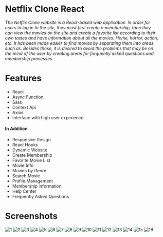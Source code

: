 # Netflix Clone React
*The Netflix Clone website is a React-based web application. In order for users to log in to the site, they must first create a membership, then they can view the movies on the site and create a favorite list according to their own tastes and have information about all the movies. Home, horror, action, etc. It has been made easier to find movies by separating them into areas such as. Besides these, it is desired to avoid the problems that may be on the mind of the user by creating areas for frequently asked questions and membership processes.*

# Features
- React
- Async Function
- Sass
- Context Api
- Axios
- Interface with high user experience

#### In Addition
- Responsive Design
- React Hooks
- Dynamic Website
- Create Membership
- Favorite Movie List
- Movie Info
- Movies by Genre
- Search Movie
- Profile Management
- Membership information
- Help Center
- Frequently Asked Questions


# Screenshots

![1](https://github.com/barbarosihtiyar/netflix-clone-react/assets/104565169/831b88ea-f5b8-4faa-804d-c5a72d6685ae)
![2](https://github.com/barbarosihtiyar/netflix-clone-react/assets/104565169/51152fe9-df8f-48c2-8233-c1a8de72069a)
![3](https://github.com/barbarosihtiyar/netflix-clone-react/assets/104565169/c4ccaf0e-0a25-436e-a3e2-5aee20073d8e)
![4](https://github.com/barbarosihtiyar/netflix-clone-react/assets/104565169/0cb23871-7986-4fe7-9561-4d896ec194c8)
![5](https://github.com/barbarosihtiyar/netflix-clone-react/assets/104565169/0f6aed5e-62b0-40b9-b585-c340829eecb7)
![6](https://github.com/barbarosihtiyar/netflix-clone-react/assets/104565169/170722f5-9f2e-4d14-bcf3-e038199cefe4)
![7](https://github.com/barbarosihtiyar/netflix-clone-react/assets/104565169/d2d75197-dc63-48cf-8511-483cea716527)
![8](https://github.com/barbarosihtiyar/netflix-clone-react/assets/104565169/63c9bfc9-389f-44bb-abe3-0842a79321f1)
![9](https://github.com/barbarosihtiyar/netflix-clone-react/assets/104565169/3ce78aa1-01c1-4af9-b35b-a142e0061d17)
![10](https://github.com/barbarosihtiyar/netflix-clone-react/assets/104565169/a679041f-c44e-45ed-b701-6b3b4eacad66)
![11](https://github.com/barbarosihtiyar/netflix-clone-react/assets/104565169/7ff1a95e-df45-482e-8c16-9b9b830eea20)
![12](https://github.com/barbarosihtiyar/netflix-clone-react/assets/104565169/f38a8885-bc04-4de5-a00c-553455781d72)
![13](https://github.com/barbarosihtiyar/netflix-clone-react/assets/104565169/65637d91-060a-46f9-ab7d-c85559b536e7)
![14](https://github.com/barbarosihtiyar/netflix-clone-react/assets/104565169/30cc395f-e88d-42d4-bcd1-d32610de285a)
![15](https://github.com/barbarosihtiyar/netflix-clone-react/assets/104565169/1c839bce-e5c2-455a-b95f-38570765bb59)
![16](https://github.com/barbarosihtiyar/netflix-clone-react/assets/104565169/238d6164-2c17-4c35-b917-cf00ad884e29)

